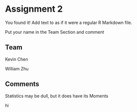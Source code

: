 # Assignment 2

You found it!  Add text to as if it were a regular R Markdown file.

Put your name in the Team Section and comment

## Team
Kevin Chen

William Zhu

## Comments
Statistics may be dull, but it does have its Moments

hi
